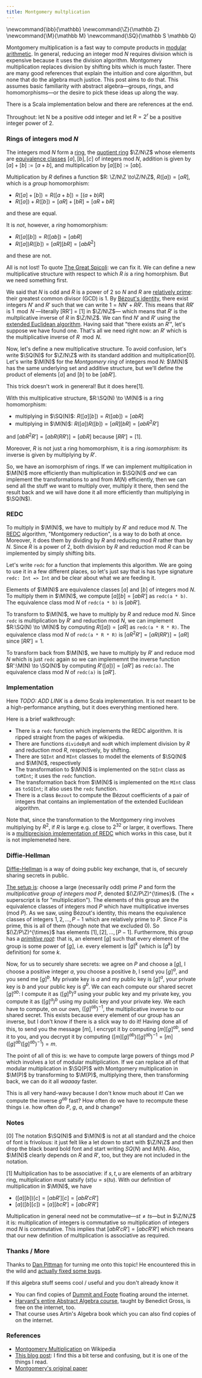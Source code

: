 ```yaml
---
title: Montgomery multplication
---
```

\newcommand{\bb}{\mathbb}
\newcommand{\Z}{\mathbb Z}
\newcommand{\M}{\mathbb M}
\newcommand{\SQ}{\mathbb S \mathbb Q}

Montgomery multiplication is a fast way to compute products in [modular arithmetic][MA].
In general, reducing an integer mod $N$ requires division which is expensive
because it uses the division algorithm.
Montgomery multiplication replaces division by shifting bits which is much faster.
There are many good references that explain the intuition and core algorithm,
but none that do the algebra much justice. This post aims to do that.
This assumes basic familiarity with abstract algebra—groups, rings, and homomorphisms—or the desire to pick these ideas up along the way.

There is a Scala implementation below and there are references at the end.

Throughout: let N be a positive odd integer and let $R = 2^r$ be a positive integer power of $2$.

### Rings of integers mod $N$

The integers mod $N$ form a [ring][RING],
the [quotient ring][SQR] $\Z/N\Z$ whose elements are [equivalence classes][EQC]
$[a],[b],[c]$ of integers mod $N$, addition is given by $[a]+[b]:=[a+b]$,
and multiplication by $[a][b]:=[ab]$.

Multiplication by $R$ defines a function $R: \Z/N\Z \to\Z/N\Z$,
$R([a]) = [aR]$, which is a _group_ homomorphism:

* $R([a] + [b]) = R([a + b]) = [(a + b) R]$
* $R([a]) + R([b]) = [aR ] + [bR] = [aR + bR]$

and these are equal.

It is _not_, however, a _ring_ homomorphism:

* $R([a][b]) = R([ab]) = [abR]$
* $R([a])R([b]) = [aR][bR] = [abR^2]$

and these are not.

All is not lost! To quote [The Great Spicoli][SPICOLI]:
we can fix it.
We can define a new multiplicative structure with respect to which $R$
_is_ a ring homorphism. But we need something first.

We said that $N$ is odd and $R$ is a power of $2$ so $N$ and $R$ are
[relatively prime][COPRIME]: their greatest common divisor (GCD) is $1$.
By [Bézout's identity][BEZOUT], there exist integers $N'$ and $R'$
such that we can write $1 = NN' + RR'$.
This means that $RR'$ is $1 \mod N$
—literally [RR'] = [1] in $\Z/N\Z$—
which means that $R'$ is the multplicative inverse of $R$ in $\Z/N\Z$.
We can find $N'$ and $R'$ using the [extended Euclidean algorithm][EEA].
Having said that "there exists an $R'$", let's suppose we have found one.
That's all we need right now:
an $R'$ which is the multiplicative inverse of $R \mod N$.

Now, let's define a new multiplicative structure.
To avoid confusion, let's write $\SQ(N)$ for $\Z/N\Z$ with its standard addition
and multiplication[0].
Let's write $\M(N)$ for the _Montgomery ring_ of integers mod $N$:
$\M(N)$ has the same underlying set and additive structure, but we'll define
the product of elements $[a]$ and $[b]$ to be $[abR']$.

This trick doesn't work in genereral! But it does here[1].

With this multiplicative structure, $R:\SQ(N) \to \M(N)$
is a ring homomorphism:

* multiplying in $\SQ(N)$: $R([a][b]) = R([ab]) = [abR]$
* multiplying in $\M(N)$: $R([a])R([b]) = [aR][bR] = [abR^2R']$

and $[abR^2R'] = [abR(RR')] = [abR]$ because $[RR'] = [1]$.

Moreover, $R$ is not just a ring homomorphism, it is a ring _isomorphism_:
its inverse is given by multiplying by $R'$.

So, we have an isomorphism of rings. If we can implement multiplication
in $\M(N)$ more efficiently than multiplication in $\SQ(N)$ _and_
we can implement the transformations to and from $M(N)$ efficiently,
then we can send all the stuff we want to multiply over,
multiply it there, then send the result back
and we will have done it all more efficiently than multiplying in $\SQ(N$).


### REDC

To multiply in $\M(N)$, we have to multiply by $R'$ and reduce mod $N$.
The [REDC][REDC] algorithm, "Montgomery reduction", is a way to do both at once.
Moreover, it does them by dividing by $R$ and reducing mod $R$ rather than by $N$.
Since $R$ is a power of $2$, both division by $R$ and reduction mod $R$
can be implemented by simply shifting bits.

Let's write `redc` for a function that implements this algorithm.
We are going to use it in a few different places, so let's just say
that is has type signature `redc: Int => Int`
and be clear about what we are feeding it.

Elements of $\M(N)$ are equivalence classes $[a]$ and $[b]$ of integers mod $N$.
To multiply them in $\M(N)$, we compute $[a][b]=[abR']$ as `redc(a * b)`.
The equivalence class mod $N$ of `redc(a * b)` is $[abR']$.

To transform to $\M(N)$, we have to multiply by $R$ and reduce mod $N$.
Since `redc` is multiplication by $R'$ and reduction mod $N$,
we can implement $R:\SQ(N) \to \M(N)$
by computing $R([a]) = [aR]$ as `redc(a * R * R)`.
The equivalence class mod $N$ of `redc(a * R * R)` is
$[aR^2R'] = [aR(RR')] = [aR]$ since $[RR']=1$.

To transform back from $\M(N)$, we have to multiply by $R'$ and
reduce mod $N$ which is just `redc` again so we can implememnt
the inverse function $R':\M(N) \to \SQ(N)$
by computing $R'([a])] = [aR']$ as `redc(a)`.
The equivalence class mod $N$ of `redc(a)` is $[aR']$.

### Implementation

Here _*TODO: ADD LINK*_ is a demo Scala implementation.
It is not meant to be a high-performance anything,
but it does everything mentioned here.

Here is a brief walkthrough:

* There is a `redc` function which implements the REDC algorithm.
It is ripped straight from the pages of wikipedia.
* There are functions `divideByR` and `modR` which implement
division by $R$ and reduction mod $R$, respectively, by shifting.
* There are `SQInt` and `MInt` classes to model the elements of
$\SQ(N)$ and $\M(N)$, respectively
* The transformation to $\M(N)$ is implemented on the `SQInt` class
as `toMInt`; it uses the `redc` function.
* The transformation back from $\M(N)$ is implemented on the `MInt`
class as `toSQInt`; it also uses the `redc` function.
* There is a class `Bezout` to compute the Bézout coefficients of a
pair of integers that contains an implementation of the extended
Euclidean algorithm.

Note that, since the transformation to the Montgomery ring involves multiplying
by $R^2$, if $R$ is large e.g. close to $2^32$ or larger, it overflows.
There is a [multiprecision implementation of REDC][MPREDC]
which works in this case, but it is not implemeneted here.

### Diffie-Hellman

[Diffie-Hellman][DIFFIE HELLMAN] is a way of doing public key exchange, that is,
of securely sharing secrets in public.

[The setup is][DH CRYPTO EXPLANATION]:
choose a large (necessarily odd) prime $P$ and form the
_multiplicative group of integers mod $P$_, denoted $(\Z/P\Z)^{\times}$.
(The $\times$ superscript is for "multiplication").
The elements of this group are the equivalence classes of integers mod $P$
which have multiplicative inverses (mod $P$).
As we saw, using Bézout's identity, this means
the equivalence classes of integers $1,2,\ldots,P-1$ which are relatively prime to $P$.
Since $P$ is prime, this is all of them (though note that we excluded $0$).
So $(\Z/P\Z)^{\times}$ has elements $[1],[2],\ldots,[P-1]$.
Furthermore, this group has a [_primitive root_][PRIMITIVE ROOT]:
that is, an element $[g]$ such that every element of the group is some power of $[g]$,
i.e. every element is $[g]^k$ (which is $[g^k]$ by definition) for some $k$.

Now, for us to securely share secrets:
we agree on $P$ and choose a $[g]$,
I choose a positive integer $a$, you choose a positive $b$,
I send you $[g]^a$, and you send me $[g]^b$.
My private key is $a$ and my public key is $[g]^a$,
your private key is $b$ and your public key is $g^b$.
We can each compute our shared secret $[g]^{ab}$:
I compute it as $([g]^b)^a$ using your public key and my private key,
you compute it as $([g]^a)^b$ using my public key and your private key.
We each have to compute, on our own, $([g]^{ab})^{-1}$,
the multiplicative inverse to our shared secret.
This exists because every element of our group has an inverse,
but I don't know if there is a slick way to do it!
Having done all of this, to send you the message $[m]$,
I encrypt it by computing $[m][g]^{ab}$, send it to you, and you decrypt it
by computing $([m][g]^{ab})([g]^{ab})^{-1} = [m]([g]^{ab}([g]^{ab})^{-1}) = m$.

The point of all of this is: we have to compute large powers of things mod $P$
which involves a lot of modular multiplication.
If we can replace all of that modular multiplication in $\SQ(P)$ with
Montgomery multiplication in $\M(P)$ by transforming to $\M(P)$, multiplying there,
then transforming back, we can do it all _waaaay_ faster.

This is all very hand-wavy because I don't know much about it!
Can we compute the inverse $g^{ab}$ fast?
How often do we have to recompute these things i.e. how often do $P$, $g$, $a$, and $b$ change?

### Notes

[0] The notation $\SQ(N)$ and $\M(N)$ is not at all standard and the choice of font
is frivolous: it just felt like a let down to start with $\Z/N\Z$ and then
drop the black board bold font and start writing $SQ(N)$ and $M(N)$.
Also, $\M(N)$ clearly depends on $R$ and $R'$, too, but they are not included
in the notation.

[1] Multiplication has to be associative:
if $s,t,u$ are elements of an arbitrary ring, multiplication must satsify
$(st)u = s(tu)$.
With our definition of multiplication in $\M(N)$, we have

* $([a][b])[c] = [abR'][c] = [abR'cR']$
* $[a]([b][c]) = [a][bcR'] = [abcR'R']$

Multiplication in general need not be commutative—$st \neq ts$—but in $\Z/N\Z$ it is:
multiplication of integers is commutative so multiplication of integers
mod $N$ is commutative. This implies that $[abR'cR'] = [abcR'R']$
which means that our new definition of multiplication is associative as required.

### Thanks / More

Thanks to [Dan Pittman](https://types.pl/@pittma@tilde.zone) for turning me onto this topic!
He encountered this in the wild and [actually fixed some bugs](https://tilde.zone/@pittma/111269760709591730).

If this algebra stuff seems cool / useful and you don't already know it

* You can find copies of [Dummit and Foote](https://www.amazon.com/Abstract-Algebra-3rd-David-Dummit/dp/0471433349)
floating around the internet.
* [Harvard's entire Abstract Algebra course](https://www.youtube.com/playlist?list=PLzVTusWerVcIzewg9dQxOKl9_62kTgOgI),
taught by Benedict Gross, is free on the internet, too.
* That course uses Artin's Algebra book which you can also find copies of on the internet.

### References

* [Montgomery Multiplication][MONTY] on Wikipedia
* [This blog post](https://codeforces.com/blog/entry/103374): I find this a bit terse
and confusing, but it is one of the things I read.
* [Montgomery's original paper][OGMONTY]

[COPRIME]: https://en.wikipedia.org/wiki/Coprime_integers
[BEZOUT]: https://en.wikipedia.org/wiki/B%C3%A9zout%27s_identity
[DIFFIE HELLMAN]: https://en.wikipedia.org/wiki/Diffie%E2%80%93Hellman_key_exchange
[DH CRYPTO EXPLANATION]: https://en.wikipedia.org/wiki/Diffie%E2%80%93Hellman_key_exchange#Cryptographic_explanation
[EEA]: https://en.wikipedia.org/wiki/Extended_Euclidean_algorithm
[EQC]: https://en.wikipedia.org/wiki/Equivalence_relation#Related_important_definitions
[MA]: https://en.wikipedia.org/wiki/Modular_arithmetic
[MONTY]: https://en.wikipedia.org/wiki/Montgomery_modular_multiplication
[MPREDC]: https://en.wikipedia.org/wiki/Montgomery_modular_multiplication#Montgomery_arithmetic_on_multiprecision_integers
[OGMONTY]: https://www.ams.org/journals/mcom/1985-44-170/S0025-5718-1985-0777282-X/S0025-5718-1985-0777282-X.pdf
[PRIMITIVE ROOT]: https://en.wikipedia.org/wiki/Primitive_root_modulo_n
[REDC]: https://en.wikipedia.org/wiki/Montgomery_modular_multiplication#The_REDC_algorithm
[RING]: https://en.wikipedia.org/wiki/Ring_(mathematics)
[SPICOLI]: https://www.youtube.com/watch?v=Y1En6FKd5Pk
[SQR]: https://en.wikipedia.org/wiki/Montgomery_modular_multiplication#Modular_arithmetic
